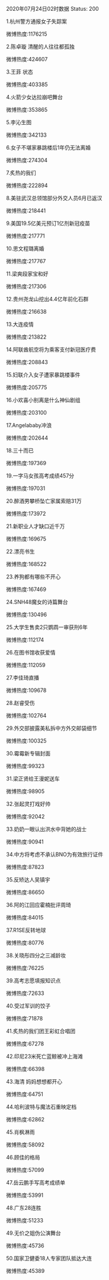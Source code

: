 2020年07月24日02时数据
Status: 200

1.杭州警方通报女子失踪案

微博热度:1176215

2.陈卓璇 清醒的人往往都孤独

微博热度:424607

3.王菲 状态

微博热度:403385

4.火箭少女达拉崩吧舞台

微博热度:353865

5.李沁生图

微博热度:342133

6.女子不堪家暴跳楼后1年仍无法离婚

微博热度:274304

7.炙热的我们

微博热度:222894

8.美驻武汉总领馆部分外交人员6月已返汉

微博热度:218441

9.美国19.5亿美元预订1亿剂新冠疫苗

微博热度:217771

10.思文程璐离婚

微博热度:217767

11.梁爽段家宝和好

微博热度:217306

12.贵州尧龙山挖出4.4亿年前化石群

微博热度:216638

13.大连疫情

微博热度:213822

14.阿联酋航空将为乘客支付新冠医疗费

微博热度:208843

15.妇联介入女子遭家暴跳楼事件

微博热度:205775

16.小欢喜小别离是什么神仙剧组

微博热度:203100

17.Angelababy冲浪

微博热度:202644

18.三十而已

微博热度:197369

19.一字马女孩高考成绩457分

微博热度:197031

20.醉酒男攀桥坠亡家属索赔31万

微博热度:173972

21.新职业人才缺口近千万

微博热度:169675

22.漂亮书生

微博热度:168522

23.养狗都有哪些不开心

微博热度:167469

24.SNH48魔女的诗篇舞台

微博热度:130496

25.大学生售卖2只鹦鹉一审获刑6年

微博热度:112174

26.在图书馆收获爱情

微博热度:112059

27.李佳琦直播

微博热度:109678

28.赵睿受伤

微博热度:102764

29.外交部披露美私拆中方外交邮袋细节

微博热度:100325

30.霉霉新专辑封面

微博热度:99323

31.梁正贤给王漫妮送车

微博热度:98905

32.张起灵打戏好帅

微博热度:92042

33.奶奶一眼认出洪水中背她的战士

微博热度:90941

34.中方将考虑不承认BNO为有效旅行证件

微博热度:87823

35.反矫达人吴镇宇

微博热度:86650

36.阿的江回应霍楠批评周琦

微博热度:84015

37.R1SE反转地球

微博热度:80776

38.关晓彤四分之三减龄妆

微博热度:76225

39.高考志愿填报知识点

微博热度:72633

40.受过军训的饺子

微博热度:71878

41.炙热的我们团王彩虹合唱团

微博热度:67278

42.印尼23米死亡蓝鲸被冲上海滩

微博热度:66398

43.海清 妈妈想想都开心

微博热度:64751

44.哈利波特与魔法石重映定档

微博热度:62862

45.肖枫淋雨

微博热度:58092

46.顾佳的格局

微博热度:57099

47.岳云鹏手写高考成绩单

微博热度:53991

48.广东28连胜

微博热度:51233

49.无价之姐伪公演舞台

微博热度:45736

50.国家卫健委18人专家团队抵达大连

微博热度:45389

